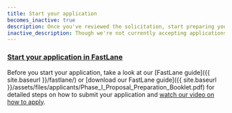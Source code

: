 ```yaml
---
title: Start your application
becomes_inactive: true
description: Once you've reviewed the solicitation, start preparing your Phase I application in FastLane.
inactive_description: Though we're not currently accepting applications, we encourage you to familiarize yourself with our [FastLane guide]({{ site.baseurl }}/fastlane/). This way, once the next solicitation opens, you'll be ready to craft your application. We'll release our next solicitation in {{ site.solicitation_released }}.
---
```


### [Start your application in FastLane](https://www.fastlane.nsf.gov/jsp/homepage/proposals.jsp)

Before you start your application, take a look at our [FastLane guide]({{ site.baseurl }}/fastlane/) or [download our FastLane guide]({{ site.baseurl }}/assets/files/applicants/Phase_I_Proposal_Preparation_Booklet.pdf) for detailed steps on how to submit your application and [watch our video on how to apply](https://www.youtube.com/watch?v=sCkBRbQxLx0&feature=youtu.be).
